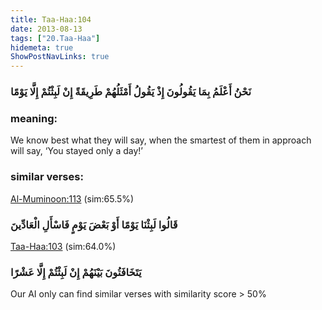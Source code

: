 ```yaml
---
title: Taa-Haa:104
date: 2013-08-13
tags: ["20.Taa-Haa"]
hidemeta: true 
ShowPostNavLinks: true 
---
```

### نَحْنُ أَعْلَمُ بِمَا يَقُولُونَ إِذْ يَقُولُ أَمْثَلُهُمْ طَرِيقَةً إِنْ لَبِثْتُمْ إِلَّا يَوْمًا
### meaning: 
We know best what they will say, when the smartest of them in approach will say, ‘You stayed only a day!’
### similar verses: 

[Al-Muminoon:113](/23/113) (sim:65.5%)

### قَالُوا لَبِثْنَا يَوْمًا أَوْ بَعْضَ يَوْمٍ فَاسْأَلِ الْعَادِّينَ

[Taa-Haa:103](/20/103) (sim:64.0%)

### يَتَخَافَتُونَ بَيْنَهُمْ إِنْ لَبِثْتُمْ إِلَّا عَشْرًا

Our AI only can find similar verses with similarity score > 50% 


